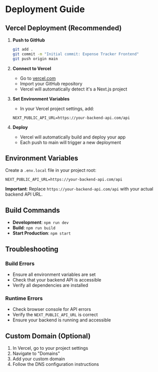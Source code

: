 # Deployment Guide

## Vercel Deployment (Recommended)

1. **Push to GitHub**
   ```bash
   git add .
   git commit -m "Initial commit: Expense Tracker Frontend"
   git push origin main
   ```

2. **Connect to Vercel**
   - Go to [vercel.com](https://vercel.com)
   - Import your GitHub repository
   - Vercel will automatically detect it's a Next.js project

3. **Set Environment Variables**
   - In your Vercel project settings, add:
   ```
   NEXT_PUBLIC_API_URL=https://your-backend-api.com/api
   ```

4. **Deploy**
   - Vercel will automatically build and deploy your app
   - Each push to main will trigger a new deployment

## Environment Variables

Create a `.env.local` file in your project root:

```env
NEXT_PUBLIC_API_URL=https://your-backend-api.com/api
```

**Important**: Replace `https://your-backend-api.com/api` with your actual backend API URL.

## Build Commands

- **Development**: `npm run dev`
- **Build**: `npm run build`
- **Start Production**: `npm start`

## Troubleshooting

### Build Errors
- Ensure all environment variables are set
- Check that your backend API is accessible
- Verify all dependencies are installed

### Runtime Errors
- Check browser console for API errors
- Verify the `NEXT_PUBLIC_API_URL` is correct
- Ensure your backend is running and accessible

## Custom Domain (Optional)

1. In Vercel, go to your project settings
2. Navigate to "Domains"
3. Add your custom domain
4. Follow the DNS configuration instructions 